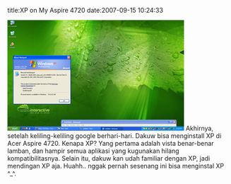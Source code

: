title:XP on My Aspire 4720
date:2007-09-15 10:24:33

![image](/img/wordpress/2007-09-winxp.jpg)
Akhirnya, setelah keliling-keliling google berhari-hari. Dakuw bisa menginstall XP di Acer Aspire 4720. Kenapa XP? Yang pertama adalah vista benar-benar lamban, dan hampir semua aplikasi yang kugunakan hilang kompatibilitasnya. Selain itu, dakuw kan udah familiar dengan XP, jadi mendingan XP aja. Huahh.. nggak pernah sesenang ini bisa menginstal XP ^_^.
